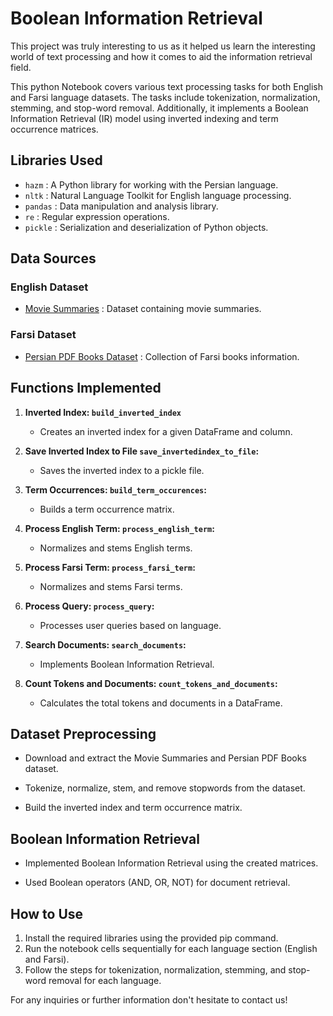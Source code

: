 # Boolean Information Retrieval

This project was truly interesting to us as it helped us learn the interesting world of text processing and how it comes to aid the information retrieval field. 

This python Notebook covers various text processing tasks for both English and Farsi language datasets. The tasks include tokenization, normalization, stemming, and stop-word removal. Additionally, it implements a Boolean Information Retrieval (IR) model using inverted indexing and term occurrence matrices.

## Libraries Used 
 
- `hazm` : A Python library for working with the Persian language.
- `nltk` : Natural Language Toolkit for English language processing.
- `pandas` : Data manipulation and analysis library.
- `re` : Regular expression operations.
- `pickle` : Serialization and deserialization of Python objects.

## Data Sources
### English Dataset
- [Movie Summaries](http://www.cs.cmu.edu/~ark/personas/data/MovieSummaries.tar.gz) : Dataset containing movie summaries.

### Farsi Dataset
- [Persian PDF Books Dataset](https://github.com/mohamad-dehghani/persian-pdf-books-dataset/raw/master/final_books.xlsx) : Collection of Farsi books information. 

## Functions Implemented
1. **Inverted Index: `build_inverted_index`**
   - Creates an inverted index for a given DataFrame and column.

2. **Save Inverted Index to File `save_invertedindex_to_file`:**
   - Saves the inverted index to a pickle file.

3. **Term Occurrences: `build_term_occurences`:**
   - Builds a term occurrence matrix.

4. **Process English Term: `process_english_term`:**
   - Normalizes and stems English terms.

5. **Process Farsi Term: `process_farsi_term`:**
   - Normalizes and stems Farsi terms.

6. **Process Query: `process_query`:**
   - Processes user queries based on language.

7. **Search Documents: `search_documents`:**
   - Implements Boolean Information Retrieval.

8. **Count Tokens and Documents: `count_tokens_and_documents`:**
   - Calculates the total tokens and documents in a DataFrame.

## Dataset Preprocessing

- Download and extract the Movie Summaries and Persian PDF Books dataset.
    
- Tokenize, normalize, stem, and remove stopwords from the dataset.
    
- Build the inverted index and term occurrence matrix.


## Boolean Information Retrieval

- Implemented Boolean Information Retrieval using the created matrices.
    
- Used Boolean operators (AND, OR, NOT) for document retrieval.
## How to Use
1. Install the required libraries using the provided pip command.
2. Run the notebook cells sequentially for each language section (English and Farsi).
3. Follow the steps for tokenization, normalization, stemming, and stop-word removal for each language.

For any inquiries or further information don't hesitate to contact us!


